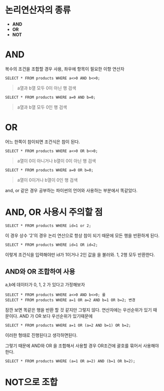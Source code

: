# 논리연산자의 종류
- **AND**
- **OR**
- **NOT**

# AND
복수의 조건을 조합할 경우 사용, 좌우에 항목이 필요한 이항 연산자
```
SELECT * FROM products WHERE a<>0 AND b<>0;
```
>a열과 b열 모두 0이 아닌 행 검색

```
SELECT * FROM products WHERE a=0 AND b=0;
```
>a열과 b열 모두 0인 행 검색

# OR
어느 한쪽이 참이되면 조건식은 참이 된다.
```
SELECT * FROM products WHERE a<>0 OR b<>0;
```
>a열이 0이 아니거나 b열이 0이 아닌 행 검색

```
SELECT * FROM products WHERE a=0 OR b=0;
```
>a열이 0이거나 b열이 0인 행 검색

and, or 같은 경우 공부하는 파이썬의 언어와 사용하는 부분에서 똑같았다.


# AND, OR 사용시 주의할 점
```
SELECT * FROM products WHERE id=1 or 2;
```
이 경우 상수 '2'의 경우 논리 연산으로 항상 참이 되기 때문에 모든 행을 반환하게 된다.

```
SELECT * FROM products WHERE id=1 OR id=2;
```
이렇게 조건식을 입력해야만 id가 1이거나 2인 값을 을 불러와. 1, 2행 모두 반환한다.

## AND와 OR 조합하여 사용
a,b에 데이터가 0, 1, 2 가 있다고 가정해보자
```
SELECT * FROM products WHERE a<>0 AND b<>0; 를 
SELECT * FROM products WHERE a=1 OR a=2 AND b=1 OR b=2; 변경
```
잠깐 보면 똑같은 행을 반환 할 것 같지만 그렇지 않다.
연산자에는 우선순위가 있기 때문이다.
AND 가 OR 보다 우선순위가 있기때문에
```
SELECT * FROM products WHERE a=1 OR (a=2 AND b=1) OR b=2;
```
이러한 형태로 진행된다고 생각하면된다.

그렇기 때문에 AND와 OR 을 조합해서 사용할 경우 OR조건에 괄호를 묶어서 사용해야한다.
```
SELECT * FROM products WHERE (a=1 OR a=2) AND (b=1 OR b=2);
```

# NOT으로 조합